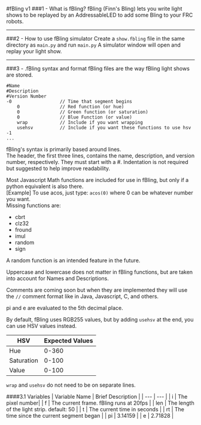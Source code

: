 #fBling v1
###1 - What is fBling?
fBling (Finn's Bling) lets you write light shows to be replayed by an AddressableLED to add some Bling to your FRC robots.

---

###2 - How to use fBling simulator
Create a `show.fbling` file in the same directory as `main.py` and run `main.py`
A simulator window will open and replay your light show.

---

###3 - .fBling syntax and format
fBling files are the way fBling light shows are stored.
```fbling
#Name
#Description
#Version Number
-0                  // Time that segment begins
    0               // Red function (or hue)
    0               // Green function (or saturation)
    0               // Blue Function (or value)
    wrap            // Include if you want wrapping
    usehsv          // Include if you want these functions to use hsv
-1
...
```
fBling's syntax is primarily based around lines.\
The header, the first three lines, contains the name, description, and version number, respectively. They must start with a #.
Indentation is not required but suggested to help improve readability.

Most Javascript Math functions are included for use in fBling, but only if a python equivalent is also there.\
[Example] To use acos, just type:
`acos(0)` where 0 can be whatever number you want.\
Missing functions are:
- cbrt
- clz32
- fround
- imul
- random
- sign

A random function is an intended feature in the future.

Uppercase and lowercase does not matter in fBling functions, but are taken into account for Names and Descriptions.

Comments are coming soon but when they are implemented they will use the `//` comment format like in Java, Javascript, C, and others.

pi and e are evaluated to the 5th decimal place.

By default, fBling uses RGB255 values, but by adding `usehsv` at the end, you can use HSV values instead.

| HSV | Expected Values|
| --- | --- |
| Hue | 0-360 |
| Saturation | 0-100 |
| Value | 0-100 |

`wrap` and `usehsv` do not need to be on separate lines.

####3.1 Variables
| Variable Name | Brief Description |
| --- | --- |
| i | The pixel number|
| f | The current frame. fBling runs at 20fps |
| len | The length of the light strip. default: 50 |
| t | The current time in seconds |
| rt | The time since the current segment began |
| pi | 3.14159 |
| e | 2.71828 |